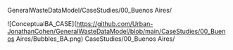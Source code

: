 
GeneralWasteDataModel/CaseStudies/00_Buenos Aires/

![ConceptualBA_CASE](https://github.com/Urban-JonathanCohen/GeneralWasteDataModel/blob/main/CaseStudies/00_Buenos Aires/Bubbles_BA.png)
CaseStudies/00_Buenos Aires/
